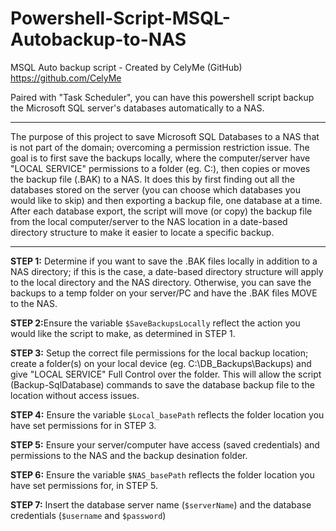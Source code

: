 # Powershell-Script-MSQL-Autobackup-to-NAS


MSQL Auto backup script - Created by CelyMe (GitHub) https://github.com/CelyMe

Paired with "Task Scheduler", you can have this powershell script backup the Microsoft SQL server's databases automatically to a NAS. 
<hr>


The purpose of this project to save Microsoft SQL Databases to a NAS that is not part of the domain; overcoming a permission restriction issue. The goal is to first save the backups locally, where the computer/server have "LOCAL SERVICE" permissions to a folder (eg. C:\), then copies or moves the backup file (.BAK) to a NAS. It does this by first finding out all the databases stored on the server (you can choose which databases you would like to skip) and then exporting a backup file, one database at a time. After each database export, the script will move (or copy) the backup file from the local computer/server to the NAS location in a date-based directory structure to make it easier to locate a specific backup. 
<hr>

<b>STEP 1:</b>  Determine if you want to save the .BAK files locally in addition to a NAS directory; if this is the case, a date-based directory structure will apply to the local directory and the NAS directory. Otherwise, you can save the backups to a temp folder on your server/PC and have the .BAK files MOVE to the NAS.

<b>STEP 2:</b>Ensure the variable `$SaveBackupsLocally` reflect the action you would like the script to make, as determined in STEP 1.

<b>STEP 3:</b>  Setup the correct file permissions for the local backup location; create a folder(s) on your local device (eg. C:\DB_Backups\Backups) and give "LOCAL SERVICE" Full Control over the folder. This will allow the script (Backup-SqlDatabase) commands to save the database backup file to the location without access issues. 

<b>STEP 4:</b> Ensure the variable `$Local_basePath` reflects the folder location you have set permissions for in STEP 3. 

<b>STEP 5:</b> Ensure your server/computer have access (saved credentials) and permissions to the NAS and the backup desination folder. 

<b>STEP 6:</b>  Ensure the variable `$NAS_basePath` reflects the folder location you have set permissions for, in STEP 5. 

<b>STEP 7:</b>  Insert the database server name (`$serverName`) and the database credentials (`$username` and `$password`)  
